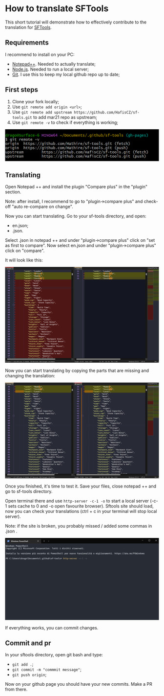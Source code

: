 # How to translate SFTools

This short tutorial will demonstrate how to effectively contribute to the translation for [SFTools](sftools.mar21.eu).

## Requirements

I recommend to install on your PC:
- [Notepad++](https://notepad-plus-plus.org/). Needed to actually translate;
- [Node.js](https://nodejs.org/en/). Needed to run a local server;
- [Git](https://git-scm.com/). I use this to keep my local github repo up to date;


## First steps

1. Clone your fork locally;
2. Use `git remote add origin <url>`;
3. Use `git remote add upstream https://github.com/HafisCZ/sf-tools.git` to add mar21 repo as upstream;
4. Use `git remote -v` to check if everything is working;

![git remote-v](\res\git_remote-v.png)

## Translating

Open Notepad ++ and install the plugin "Compare plus" in the "plugin" section. 

Note: after install, I recommend to go to "plugin->compare plus" and check-off "auto re-compare on change".

Now you can start translating. Go to your sf-tools directory, and open:

- en.json;
- <your language>.json.

Select <your language>.json in notepad ++ and under "plugin->compare plus" click on "set as first to compare". 
Now select en.json and under "plugin->compare plus" click on "compare".

It will look like this:

![compare](\res\example_diffs.png)


Now you can start translating by copying the parts that are missing and changing the translation:

![compare](\res\example_after-paste.png)


Once you finished, it's time to test it. Save your files, close notepad ++ and go to sf-tools directory.

Open terminal there and use `http-server -c-1 -o` to start a local server (-c-1 sets cache to 0 and -o open favourite browser).
Sftools site should load, now you can check your translations (ctrl + c in your terminal will stop local server).

Note: if the site is broken, you probably missed / added some commas in <your lang>.json .

![http-server](\res\http-server_launch.png)

If everything works, you can commit changes.

## Commit and pr

In your sftools directory, open git bash and type:

- `git add .`;
- `git commit -m "commmit message"`;
- `git push origin`;

Now on your github page you should have your new commits. Make a PR from there. 
